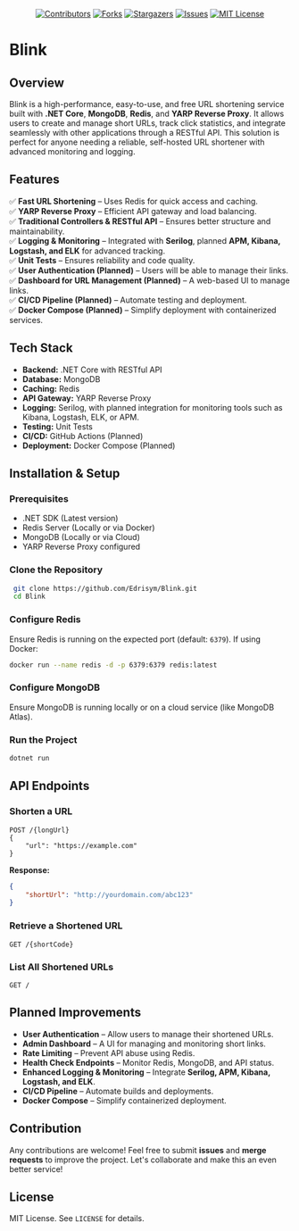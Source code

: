 
<a name="readme-top"></a>
<!--
*** Thanks for checking out the Best-README-Template. If you have a suggestion
*** that would make this better, please fork the repo and create a pull request
*** or simply open an issue with the tag "enhancement".
*** Don't forget to give the project a star!
*** Thanks again! Now go create something AMAZING! :D
-->



<!-- PROJECT SHIELDS -->
<!--
*** I'm using markdown "reference style" links for readability.
*** Reference links are enclosed in brackets [ ] instead of parentheses ( ).
*** See the bottom of this document for the declaration of the reference variables
*** for contributors-url, forks-url, etc. This is an optional, concise syntax you may use.
*** https://www.markdownguide.org/basic-syntax/#reference-style-links
-->

<div align="center">
  <a href="https://github.com/Edrisym/Blink/graphs/contributors"><img src="https://img.shields.io/github/contributors/opendevin/opendevin?style=for-the-badge" alt="Contributors"></a>
  <a href="https://github.com/Edrisym/Blink/network/members"><img src="https://img.shields.io/github/forks/opendevin/opendevin?style=for-the-badge" alt="Forks"></a>
  <a href="https://github.com/Edrisym/Blink/stargazers"><img src="https://img.shields.io/github/stars/opendevin/opendevin?style=for-the-badge" alt="Stargazers"></a>
  <a href="https://github.com/Edrisym/Blink/issues"><img src="https://img.shields.io/github/issues/opendevin/opendevin?style=for-the-badge" alt="Issues"></a>
  <a href="https://github.com/Edrisym/Blink/blob/main/LICENSE"><img src="https://img.shields.io/github/license/opendevin/opendevin?style=for-the-badge" alt="MIT License"></a>
</div>


# Blink

## Overview
Blink is a high-performance, easy-to-use, and free URL shortening service built with **.NET Core**, **MongoDB**, **Redis**, and **YARP Reverse Proxy**. It allows users to create and manage short URLs, track click statistics, and integrate seamlessly with other applications through a RESTful API. This solution is perfect for anyone needing a reliable, self-hosted URL shortener with advanced monitoring and logging.

## Features
✅ **Fast URL Shortening** – Uses Redis for quick access and caching.    
✅ **YARP Reverse Proxy** – Efficient API gateway and load balancing.        
✅ **Traditional Controllers & RESTful API** – Ensures better structure and maintainability.     
✅ **Logging & Monitoring** – Integrated with **Serilog**, planned **APM, Kibana, Logstash, and ELK** for advanced tracking.      
✅ **Unit Tests** – Ensures reliability and code quality.        
✅ **User Authentication (Planned)** – Users will be able to manage their links.        
✅ **Dashboard for URL Management (Planned)** – A web-based UI to manage links.  
✅ **CI/CD Pipeline (Planned)** – Automate testing and deployment.   
✅ **Docker Compose (Planned)** – Simplify deployment with containerized services.

## Tech Stack
- **Backend:** .NET Core with RESTful API
- **Database:** MongoDB
- **Caching:** Redis
- **API Gateway:** YARP Reverse Proxy
- **Logging:** Serilog, with planned integration for monitoring tools such as Kibana, Logstash, ELK, or APM.
- **Testing:** Unit Tests
- **CI/CD:** GitHub Actions (Planned)
- **Deployment:** Docker Compose (Planned)

## Installation & Setup

### Prerequisites
- .NET SDK (Latest version)
- Redis Server (Locally or via Docker)
- MongoDB (Locally or via Cloud)
- YARP Reverse Proxy configured

### Clone the Repository
```sh
 git clone https://github.com/Edrisym/Blink.git
 cd Blink
```

### Configure Redis
Ensure Redis is running on the expected port (default: `6379`). If using Docker:
```sh
docker run --name redis -d -p 6379:6379 redis:latest
```

### Configure MongoDB
Ensure MongoDB is running locally or on a cloud service (like MongoDB Atlas).

### Run the Project
```sh
dotnet run
```

## API Endpoints

### Shorten a URL
```http
POST /{longUrl}
{
    "url": "https://example.com"
}
```
**Response:**
```json
{
    "shortUrl": "http://yourdomain.com/abc123"
}
```

### Retrieve a Shortened URL
```http
GET /{shortCode}
```

### List All Shortened URLs
```http
GET /
```

## Planned Improvements
- **User Authentication** – Allow users to manage their shortened URLs.
- **Admin Dashboard** – A UI for managing and monitoring short links.
- **Rate Limiting** – Prevent API abuse using Redis.
- **Health Check Endpoints** – Monitor Redis, MongoDB, and API status.
- **Enhanced Logging & Monitoring** – Integrate **Serilog, APM, Kibana, Logstash, and ELK**.
- **CI/CD Pipeline** – Automate builds and deployments.
- **Docker Compose** – Simplify containerized deployment.

## Contribution
Any contributions are welcome! Feel free to submit **issues** and **merge requests** to improve the project. Let's collaborate and make this an even better service!

## License
MIT License. See `LICENSE` for details.
